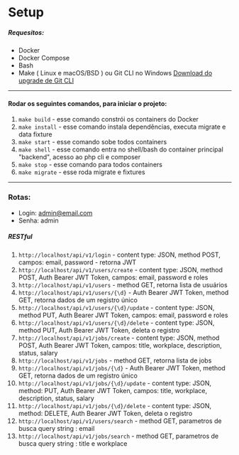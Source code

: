 # Setup

##### Requesitos: 
- Docker
- Docker Compose
- Bash
- Make ( Linux e macOS/BSD ) ou Git CLI no Windows  [Download do upgrade de Git CLI](https://github.com/havennow/upgrade-git-cli)

---

#### Rodar os seguintes comandos, para iniciar o projeto:
    
1) ``make build``  - esse comando constrói os containers do Docker
2) ``make install`` - esse comando instala dependências, executa migrate e data fixture
3) ``make start`` - esse comando sobe todos containers
4) ``make shell`` - esse comando entra no shell/bash do container principal "backend", acesso ao php cli e composer  
5) ``make stop`` - esse comando para todos containers
6) ``make migrate`` - esse roda migrate e fixtures

---

### Rotas:

- Login: admin@email.com 
- Senha: admin

##### RESTful

1) ``http://localhost/api/v1/login`` - content type: JSON, method POST, campos: email, password - retorna JWT
2) ``http://localhost/api/v1/users/create`` - content type: JSON, method POST, Auth Bearer JWT Token,  campos: email, password e roles
3) ``http://localhost/api/v1/users`` - method GET, retorna lista de usuários
4) ``http://localhost/api/v1/users/{\d}`` - Auth Bearer JWT Token, method GET, retorna dados de um registro único
5) ``http://localhost/api/v1/users/{\d}/update`` - content type: JSON, method PUT, Auth Bearer JWT Token, campos: email, password e roles
6) ``http://localhost/api/v1/users/{\d}/delete`` - content type: JSON, method PUT, Auth Bearer JWT Token, deleta o registro
7) ``http://localhost/api/v1/jobs/create`` - content type: JSON, method POST, Auth Bearer JWT Token, campos: title, workplace, description, status, salary
8) ``http://localhost/api/v1/jobs`` - method GET, retorna lista de jobs
9) ``http://localhost/api/v1/jobs/{\d}`` - Auth Bearer JWT Token, method GET, retorna dados de um registro único
10) ``http://localhost/api/v1/jobs/{\d}/update`` - content type: JSON, method: PUT, Auth Bearer JWT Token, campos: title, workplace, description, status, salary
11) ``http://localhost/api/v1/jobs/{\d}/delete`` - content type: JSON, method: DELETE, Auth Bearer JWT Token, deleta o registro
12) ``http://localhost/api/v1/users/search`` - method GET, parametros de busca query string : email 
13) ``http://localhost/api/v1/jobs/search`` - method GET, parametros de busca query string : title e workplace 
